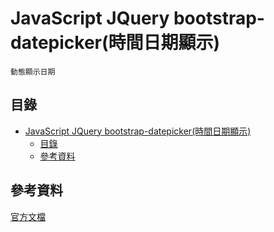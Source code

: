 # JavaScript JQuery bootstrap-datepicker(時間日期顯示)

```
動態顯示日期
```

## 目錄

- [JavaScript JQuery bootstrap-datepicker(時間日期顯示)](#javascript-jquery-bootstrap-datepicker時間日期顯示)
	- [目錄](#目錄)
	- [參考資料](#參考資料)

## 參考資料

[官方文檔](https://bootstrap-datepicker.readthedocs.io/en/latest/)
